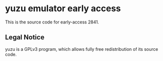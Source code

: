 yuzu emulator early access
=============

This is the source code for early-access 2841.

## Legal Notice

yuzu is a GPLv3 program, which allows fully free redistribution of its source code.
